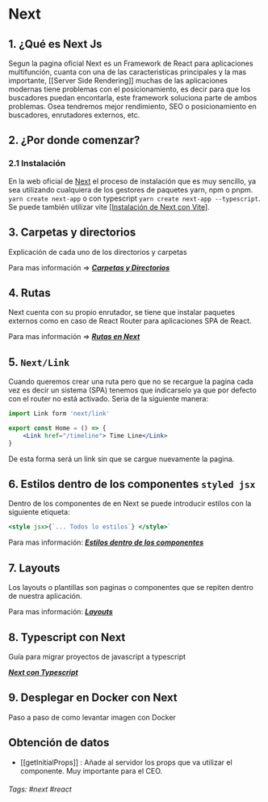 
# Next

## 1. ¿Qué es Next Js

Segun la pagina oficial Next es un Framework de React para aplicaciones multifunción, cuanta con una de las caracteristicas principales y la mas importante, [[Server Side Rendering]] muchas de las aplicaciones modernas tiene problemas con el posicionamiento, es decir para que los buscadores puedan encontarla, este framework soluciona parte de ambos problemas. Osea tendremos mejor rendimiento, SEO o posicionamiento en buscadores, enrutadores externos, etc.

## 2. ¿Por donde comenzar?

### 2.1 Instalación

En la web oficial de [Next](https://nextjs.org/docs/getting-started) el proceso de instalación que es muy sencillo, ya sea utilizando cualquiera de los gestores de paquetes yarn, npm o pnpm.
` yarn create next-app` o con typescript `yarn create next-app --typescript`.
Se puede también utilizar vite [[Instalación de Next con Vite]()].

## 3. Carpetas y directorios

Explicación de cada uno de los directorios y carpetas 

Para mas información =>  ***[Carpetas y Directorios](002%20Carpetas%20y%20Directorios.md)***

 ## 4. Rutas

Next cuenta con su propio enrutador, se tiene que instalar paquetes externos como en caso de React Router para aplicaciones SPA de React. 

Para mas información => ***[Rutas en Next](005%20Rutas%20en%20Next.md)***

## 5. `Next/Link`

Cuando queremos crear una ruta pero que no se recargue la pagina cada vez es decir un sistema (SPA) tenemos que indicarselo ya que por defecto con el router no está activado. Seria de la siguiente manera:

```jsx
import Link form 'next/link'

export const Home = () => {
	<Link href="/timeline"> Time Line</Link>
}
```

De esta forma será un link sin que se cargue nuevamente la pagina.

## 6. Estilos dentro de los componentes `styled jsx`

Dentro de los componentes de en Next se puede introducir estilos con la siguiente etiqueta:

```jsx
<style jsx>{`... Todos lo estilos`} </style>`
```

Para mas información: ***[Estilos dentro de los componentes](004%20Estilos%20dentro%20de%20los%20componentes.md)***

## 7. Layouts 

Los layouts o plantillas son paginas o componentes que se repiten dentro de nuestra aplicación.

Para mas información: ***[Layouts](006%20Layouts.md)***

## 8. Typescript con Next

Guía para migrar proyectos de javascript a typescript 

***[Next con Typescript](007%20Next%20con%20Typescript.md)***

## 9. Desplegar en Docker con Next

Paso a paso de como levantar imagen con Docker



## Obtención de datos

- [[getInitialProps]] : Añade al servidor los props que va utilizar el componente. Muy importante para el CEO. 



###### Tags: #next #react 